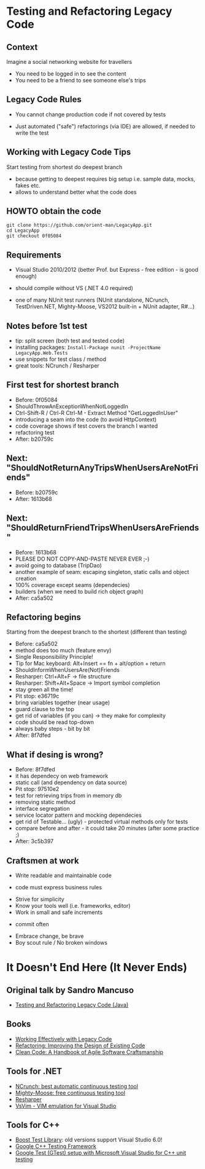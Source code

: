 # Testing and Refactoring Legacy Code

## Context

Imagine a social networking website for travellers

 * You need to be logged in to see the content
 * You need to be a friend to see someone else's trips

## Legacy Code Rules

 * You cannot change production code if not covered by tests
  - Just automated ("safe") refactorings (via IDE) are allowed,
    if needed to write the test

## Working with Legacy Code Tips

Start testing from shortest do deepest branch

 * because getting to deepest requires big setup i.e. sample data, mocks, fakes etc.
 * allows to understand better what the code does

## HOWTO obtain the code

    git clone https://github.com/orient-man/LegacyApp.git
    cd LegacyApp
    git checkout 0f05084

## Requirements

 * Visual Studio 2010/2012 (better Prof. but Express - free edition - is good enough)
  - should compile without VS (.NET 4.0 required)
 * one of many NUnit test runners (NUnit standalone, NCrunch, TestDriven.NET, Mighty-Moose,
   VS2012 built-in + NUnit adapter, R#...)

## Notes before 1st test

 * tip: split screen (both test and tested code)
 * installing packages: `Install-Package nunit -ProjectName LegacyApp.Web.Tests`
 * use snippets for test class / method
 * great tools: NCrunch / Resharper

## First test for shortest branch

 * Before: 0f05084
 * ShouldThrowAnExceptionWhenNotLoggedIn
 * Ctrl-Shift-R / Ctrl-R Ctrl-M - Extract Method "GetLoggedInUser"
 * introducing a seam into the code (to avoid HttpContext)
 * code coverage shows if test covers the branch I wanted
 * refactoring test
 * After: b20759c

## Next: "ShouldNotReturnAnyTripsWhenUsersAreNotFriends"

 * Before: b20759c
 * After: 1613b68

## Next: "ShouldReturnFriendTripsWhenUsersAreFriends"

 * Before: 1613b68
 * PLEASE DO NOT COPY-AND-PASTE NEVER EVER ;-)
 * avoid going to database (TripDao)
 * another example of seam: escaping singleton, static calls and object creation
 * 100% coverage except seams (dependecies)
 * builders (when we need to build rich object graph)
 * After: ca5a502

## Refactoring begins

Starting from the deepest branch to the shortest (different than testing)

 * Before: ca5a502
 * method does too much (feature envy)
 * Single Responsibility Principle!
 * Tip for Mac keyboard: Alt+Insert == fn + alt/option + return
 * ShouldInformWhenUsersAre(Not)Friends
 * Resharper: Ctrl+Alt+F -> file structure
 * Resharper: Shift+Alt+Space -> Import symbol completion
 * stay green all the time!
 * Pit stop: e36719c
 * bring variables together (near usage)
 * guard clause to the top
 * get rid of variables (if you can) -> they make for complexity
 * code should be read top-down
 * always baby steps - bit by bit
 * After: 8f7dfed

## What if desing is wrong?

 * Before: 8f7dfed
 * it has dependecy on web framework
 * static call (and dependency on data source)
 * Pit stop: 97510e2
 * test for retrieving trips from in memory db
 * removing static method
 * interface segregation
 * service locator pattern and mocking dependecies
 * get rid of Testable... (ugly) - protected virtual methods only for tests
 * compare before and after - it could take 20 minutes (after some practice ;)
 * After: 3c5b397

## Craftsmen at work

 * Write readable and maintainable code
  - code must express business rules
 * Strive for simplicity
 * Know your tools well (i.e. frameworks, editor)
 * Work in small and safe increments
  - commit often
 * Embrace change, be brave
 * Boy scout rule / No broken windows

# It Doesn't End Here (It Never Ends)

## Original talk by Sandro Mancuso

 * [Testing and Refactoring Legacy Code (Java)](http://www.youtube.com/watch?v=_NnElPO5BU0)

## Books

 * [Working Effectively with Legacy Code](http://www.amazon.com/Working-Effectively-Legacy-Michael-Feathers/dp/0131177052)
 * [Refactoring: Improving the Design of Existing Code](http://www.amazon.com/Refactoring-Improving-Design-Existing-Code/dp/0201485672/)
 * [Clean Code: A Handbook of Agile Software Craftsmanship](http://www.amazon.com/Clean-Code-Handbook-Software-Craftsmanship/dp/0132350882)

## Tools for .NET

 * [NCrunch: best automatic continuous testing tool](http://www.ncrunch.net/)
 * [Mighty-Moose: free continuous testing tool](http://continuoustests.com/)
 * [Resharper](http://www.jetbrains.com/resharper/)
 * [VsVim - VIM emulation for Visual Studio](http://visualstudiogallery.msdn.microsoft.com/59ca71b3-a4a3-46ca-8fe1-0e90e3f79329)

## Tools for C++

 * [Boost Test Library](http://www.boost.org/doc/libs/1_53_0/libs/test/doc/html/index.html): old versions support Visual Studio 6.0!
 * [Google C++ Testing Framework](https://code.google.com/p/googletest/)
 * [Google Test (GTest) setup with Microsoft Visual Studio for C++ unit testing](http://leefrancis.org/2010/11/17/google-test-gtest-setup-with-microsoft-visual-studio-2008-c/)

